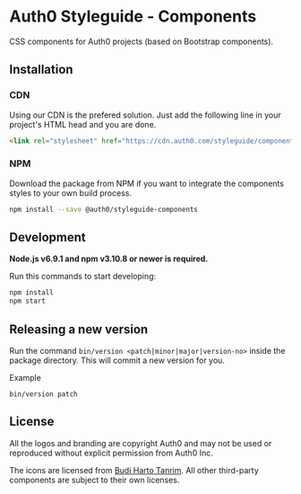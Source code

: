 # Auth0 Styleguide - Components

CSS components for Auth0 projects (based on Bootstrap components).

## Installation

### CDN

Using our CDN is the prefered solution. Just add the following line in your project's HTML head and you are done.

```html
<link rel="stylesheet" href="https://cdn.auth0.com/styleguide/components/1.0.9/components.min.css" />
```

### NPM

Download the package from NPM if you want to integrate the components styles to your own build process.

```bash
npm install --save @auth0/styleguide-components
```

## Development

**Node.js v6.9.1 and npm v3.10.8 or newer is required.**

Run this commands to start developing:

```bash
npm install
npm start
```

## Releasing a new version

Run the command `bin/version <patch|minor|major|version-no>` inside the package directory. This will commit a new version for you.

Example
```
bin/version patch
```

## License

All the logos and branding are copyright Auth0 and may not be used or reproduced without explicit permission from Auth0 Inc.

The icons are licensed from [Budi Harto Tanrim](http://budicon.buditanrim.co/). All other third-party components are subject to their own licenses.
